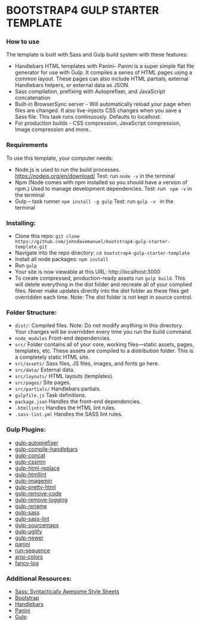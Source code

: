 # BOOTSTRAP4 GULP STARTER TEMPLATE

### How to use

The template is built with Sass and Gulp build system with these features:

-	Handlebars HTML templates with Panini– Panini is a super simple flat file generator for use with Gulp. It compiles a series of HTML pages using a common layout. These pages can also include HTML partials, external Handlebars helpers, or external data as JSON.
-	Sass compilation, prefixing with Autoprefixer, and JavaScript concatenation
-	Built-in BrowserSync server - Will automatically reload your page when files are changed. It also live-injects CSS changes when you save a Sass file. This task runs continuously. Defaults to localhost. 
-	For production builds - CSS compression, JavaScript compression, Image compression and more..


### Requirements

To use this template, your computer needs:

-	Node.js is used to run the build processes. https://nodejs.org/en/download/ 
	Test: run ` node -v ` in the terminal
-	Npm (Node comes with npm installed so you should have a version of npm.) Used to manage development dependencies.
	Test: run ` npm -v`  in the terminal
-	Gulp – task runner
	`npm install -g gulp`
	Test: run `gulp -v ` in the terminal

### Installing:

- Clone this repo: `git clone https://github.com/johndavemanuel/bootstrap4-gulp-starter-template.git`
- Navigate into the repo directory: `cd bootstrap4-gulp-starter-template`
- Install all node packages: `npm install`
- Run `gulp`
- Your site is now viewable at this URL: http://localhost:3000
- To create compressed, production-ready assets run `gulp build`. This will delete everything in the dist folder and recreate all of your complied files. Never make updates directly into the dist folder as these files get overridden each time. Note: The dist folder is not kept in source control.


### Folder Structure:

- `dist/`: Compiled files. Note: Do not modify anything in this directory. Your changes will be overridden every time you run the build command. 
- `node_modules` Front-end dependencies.
- `src/` Folder contains all of your core, working files—static assets, pages, templates, etc. These assets are compiled to a distribution folder. This is a completely static HTML site. 
- `src/assets/` Sass files, JS files, images, and fonts go here.
- `src/data/` External data.
- `src/layouts/` HTML layouts (templates).
- `src/pages/` Site pages.
- `src/partials/` Handlebars partials.
- `gulpfile.js` Task definitions.
- `package.json` Handles the front-end dependencies.
- `.htmllintrc` Handles the HTML lint rules.
- `.sass-lint.yml` Handles the SASS lint rules.


### Gulp Plugins:
- [gulp-autoprefixer](https://www.npmjs.com/package/gulp-autoprefixer)
- [gulp-compile-handlebars](https://www.npmjs.com/package/gulp-compile-handlebars)
- [gulp-concat](https://www.npmjs.com/package/gulp-concat)
- [gulp-cssmin](https://www.npmjs.com/package/gulp-cssmin)
- [gulp-html-replace](https://www.npmjs.com/package/gulp-html-replace)
- [gulp-htmllint](https://www.npmjs.com/package/gulp-htmllint)
- [gulp-imagemin](https://www.npmjs.com/package/gulp-imagemin)
- [gulp-pretty-html](https://www.npmjs.com/package/gulp-pretty-html)
- [gulp-remove-code](https://www.npmjs.com/package/gulp-remove-code)
- [gulp-remove-logging](https://www.npmjs.com/package/gulp-remove-logging)
- [gulp-rename](https://www.npmjs.com/package/gulp-rename)
- [gulp-sass](https://www.npmjs.com/package/gulp-sass)
- [gulp-sass-lint](https://www.npmjs.com/package/gulp-sass-lint)
- [gulp-sourcemaps](https://www.npmjs.com/package/gulp-sourcemaps)
- [gulp-uglify](https://www.npmjs.com/package/gulp-uglify)
- [gulp-newer](https://www.npmjs.com/package/gulp-newer)
- [panini](https://www.npmjs.com/package/panini)
- [run-sequence](https://www.npmjs.com/package/run-sequence)
- [ansi-colors](https://www.npmjs.com/package/ansi-colors)
- [fancy-log](https://www.npmjs.com/package/fancy)


### Additional Resources:
- [Sass: Syntactically Awesome Style Sheets](http://sass-lang.com/)
- [Bootstrap](https://getbootstrap.com/)
- [Handlebars](http://handlebarsjs.com/)
- [Panini](https://github.com/zurb/panini) 
- [Gulp](https://gulpjs.org/getting-started)